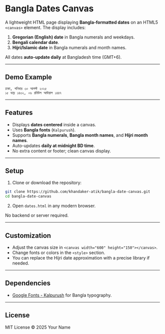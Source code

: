 # Bangla Dates Canvas

A lightweight HTML page displaying **Bangla-formatted dates** on an HTML5 `<canvas>` element. The display includes:

1. **Gregorian (English) date** in Bangla numerals and weekdays.
2. **Bengali calendar date**.
3. **Hijri/Islamic date** in Bangla numerals and month names.

All dates **auto-update daily** at Bangladesh time (GMT+6).

---

## Demo Example

```
ঢাকা, শনিবার ৩০ আগস্ট ২০২৫
১৫ ভাদ্র ১৪৩২, ০৬ রবিউল আউয়াল ১৪৪৭
```

---

## Features

- Displays **dates centered** inside a canvas.
- Uses **Bangla fonts** (`Kalpurush`).
- Supports **Bangla numerals**, **Bangla month names**, and **Hijri month names**.
- Auto-updates **daily at midnight BD time**.
- No extra content or footer; clean canvas display.

---

## Setup

1. Clone or download the repository:

```bash
git clone https://github.com/khandaker-atik/bangla-date-canvas.git
cd bangla-date-canvas
```

2. Open `dates.html` in any modern browser.

No backend or server required.

---

## Customization

- Adjust the canvas size in `<canvas width="600" height="150"></canvas>`.
- Change fonts or colors in the `<style>` section.
- You can replace the Hijri date approximation with a precise library if needed.

---

## Dependencies

- [Google Fonts - Kalpurush](https://fonts.google.com/specimen/Kalpurush) for Bangla typography.

---

## License

MIT License © 2025 Your Name

